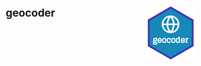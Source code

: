 
geocoder <img src="man/figures/logo.png" align="right" />
=========================================================
